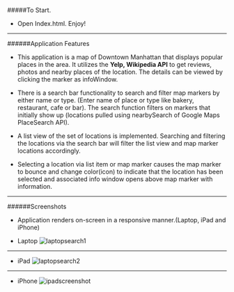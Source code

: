 #####To Start.
* Open Index.html. Enjoy!

-------------------------------------------------------------------------
######Application Features

* This application is a map of Downtown Manhattan that displays popular
places in the area. It utilizes the **Yelp, Wikipedia API** to get reviews,
photos and nearby places of the location. The details can be viewed by clicking the
marker as infoWindow. 

* There is a search bar functionality to search and filter map markers by either
name or type. (Enter name of place or type like bakery, restaurant, cafe or bar).
The search function filters on markers that initially show up
(locations pulled using nearbySearch of Google Maps PlaceSearch API). 

* A list view of the set of locations is implemented. Searching and filtering
the locations via the search bar will filter the list view and map marker
locations accordingly.

* Selecting a location via list item or map marker causes the map marker
to bounce and change color(icon) to indicate that the location has been
selected and associated info window opens above map marker with information.

--------------------------------------------------------------------

######Screenshots

* Application renders on-screen in a responsive manner.(Laptop, iPad and iPhone)

* Laptop
![laptopsearch1](https://cloud.githubusercontent.com/assets/12447584/11315886/0853a786-8fc8-11e5-8646-87f8a7ecb9c7.png)
------------------------------------------------------------------------------

* iPad
![laptopsearch2](https://cloud.githubusercontent.com/assets/12447584/11315888/0a11e07e-8fc8-11e5-90bf-2a79f551916f.png)
------------------------------------------------------------------

* iPhone
![ipadscreenshot](https://cloud.githubusercontent.com/assets/12447584/11315889/0c03b40c-8fc8-11e5-9e6e-5e6bcff72f64.png)

